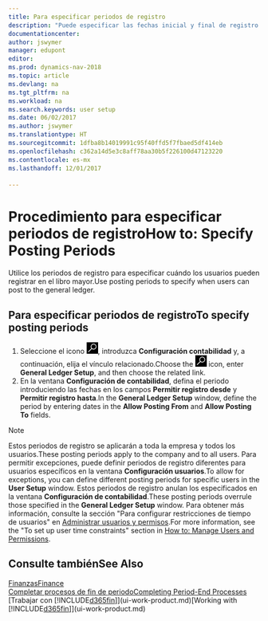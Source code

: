 ```yaml
---
title: Para especificar periodos de registro
description: "Puede especificar las fechas inicial y final de registro para configurar cuándo pueden los usuarios hacer registros en la contabilidad."
documentationcenter: 
author: jswymer
manager: edupont
editor: 
ms.prod: dynamics-nav-2018
ms.topic: article
ms.devlang: na
ms.tgt_pltfrm: na
ms.workload: na
ms.search.keywords: user setup
ms.date: 06/02/2017
ms.author: jswymer
ms.translationtype: HT
ms.sourcegitcommit: 1dfba8b14019991c95f40ffd5f7fbaed5df414eb
ms.openlocfilehash: c362a14d5e3c8aff78aa30b5f226100d47123220
ms.contentlocale: es-mx
ms.lasthandoff: 12/01/2017

---
```

# <a name="how-to-specify-posting-periods"></a><span data-ttu-id="c06f6-103">Procedimiento para especificar periodos de registro</span><span class="sxs-lookup"><span data-stu-id="c06f6-103">How to: Specify Posting Periods</span></span>
<span data-ttu-id="c06f6-104">Utilice los periodos de registro para especificar cuándo los usuarios pueden registrar en el libro mayor.</span><span class="sxs-lookup"><span data-stu-id="c06f6-104">Use posting periods to specify when users can post to the general ledger.</span></span>  

## <a name="to-specify-posting-periods"></a><span data-ttu-id="c06f6-105">Para especificar periodos de registro</span><span class="sxs-lookup"><span data-stu-id="c06f6-105">To specify posting periods</span></span>
1. <span data-ttu-id="c06f6-106">Seleccione el icono ![Buscar página o informe](media/ui-search/search_small.png "icono Buscar página o informe"), introduzca **Configuración contabilidad** y, a continuación, elija el vínculo relacionado.</span><span class="sxs-lookup"><span data-stu-id="c06f6-106">Choose the ![Search for Page or Report](media/ui-search/search_small.png "Search for Page or Report icon") icon, enter **General Ledger Setup**, and then choose the related link.</span></span>  
2. <span data-ttu-id="c06f6-107">En la ventana **Configuración de contabilidad**, defina el periodo introduciendo las fechas en los campos **Permitir registro desde** y **Permitir registro hasta**.</span><span class="sxs-lookup"><span data-stu-id="c06f6-107">In the **General Ledger Setup** window, define the period by entering dates in the **Allow Posting From** and **Allow Posting To** fields.</span></span>  

> [!NOTE]  
>   <span data-ttu-id="c06f6-108">Estos periodos de registro se aplicarán a toda la empresa y todos los usuarios.</span><span class="sxs-lookup"><span data-stu-id="c06f6-108">These posting periods apply to the company and to all users.</span></span> <span data-ttu-id="c06f6-109">Para permitir excepciones, puede definir periodos de registro diferentes para usuarios específicos en la ventana **Configuración usuarios**.</span><span class="sxs-lookup"><span data-stu-id="c06f6-109">To allow for exceptions, you can define different posting periods for specific users in the **User Setup** window.</span></span> <span data-ttu-id="c06f6-110">Estos periodos de registro anulan los especificados en la ventana **Configuración de contabilidad**.</span><span class="sxs-lookup"><span data-stu-id="c06f6-110">These posting periods overrule those specified in the **General Ledger Setup** window.</span></span> <span data-ttu-id="c06f6-111">Para obtener más información, consulte la sección "Para configurar restricciones de tiempo de usuarios" en [Administrar usuarios y permisos](ui-how-users-permissions.md).</span><span class="sxs-lookup"><span data-stu-id="c06f6-111">For more information, see the "To set up user time constraints" section in [How to: Manage Users and Permissions](ui-how-users-permissions.md).</span></span>

## <a name="see-also"></a><span data-ttu-id="c06f6-112">Consulte también</span><span class="sxs-lookup"><span data-stu-id="c06f6-112">See Also</span></span>
[<span data-ttu-id="c06f6-113">Finanzas</span><span class="sxs-lookup"><span data-stu-id="c06f6-113">Finance</span></span>](finance.md)  
[<span data-ttu-id="c06f6-114">Completar procesos de fin de periodo</span><span class="sxs-lookup"><span data-stu-id="c06f6-114">Completing Period-End Processes</span></span>](year-how-complete-period-end-processes.md)  
<span data-ttu-id="c06f6-115">[Trabajar con [!INCLUDE[d365fin](includes/d365fin_md.md)]](ui-work-product.md)</span><span class="sxs-lookup"><span data-stu-id="c06f6-115">[Working with [!INCLUDE[d365fin](includes/d365fin_md.md)]](ui-work-product.md)</span></span>

